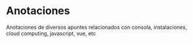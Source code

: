 # Anotaciones
Anotaciones de diversos apuntes relacionados con consola, instalaciones, cloud computing, javascript, vue, etc
